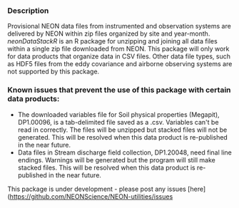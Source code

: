 ### Description
Provisional NEON data files from instrumented and observation systems are delivered by NEON within zip files organized by site and 
year-month. _neonDataStackR_ is an R package for unzipping and joining all data files within a single zip file downloaded from NEON. 
This package will only work for data products that organize data in CSV files. Other data file types, such as HDF5 files from the 
eddy covariance and airborne observing systems are not supported by this package.

### Known issues that prevent the use of this package with certain data products:
* The downloaded variables file for Soil physical properties (Megapit), DP1.00096, is a tab-delimited file saved as a .csv. Variables 
can't be read in correctly. The files will be unzipped but stacked files will not be generated. This will be resolved when this data product
is re-published in the near future.
* Data files in Stream discharge field collection, DP1.20048, need final line endings. Warnings will be generated but the program will
still make stacked files. This will be resolved when this data product is re-published in the near future.

This package is under development - please post any issues [here](https://github.com/NEONScience/NEON-utilities/issues

